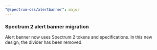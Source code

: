 ```yaml
---
"@spectrum-css/alertbanner": major
---
```


### Spectrum 2 alert banner migration

Alert banner now uses Spectrum 2 tokens and specifications. In this new design, the divider has been removed.
